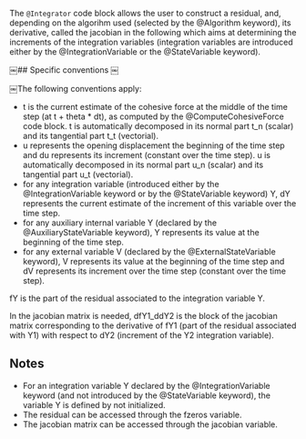 The `@Integrator` code block allows the user to construct a residual,
and, depending on the algorihm used (selected by the @Algorithm
keyword), its derivative, called the jacobian in the following which
aims at determining the increments of the integration variables
(integration variables are introduced either by the @IntegrationVariable
or the @StateVariable keyword).

￼## Specific conventions 
￼

￼The following conventions apply: 

- t is the current estimate of the cohesive force at the middle of the
  time step (at t + theta * dt), as computed by the
  @ComputeCohesiveForce code block. t is automatically decomposed in its
  normal part t_n (scalar) and its tangential part t_t (vectorial).
- u represents the opening displacement the beginning of the time step and
  du represents its increment (constant over the time step). u is
  automatically decomposed in its normal part u_n (scalar) and its
  tangential part u_t (vectorial).
- for any integration variable (introduced either by the
  @IntegrationVariable keyword or by the @StateVariable keyword) Y, dY
  represents the current estimate of the increment of this variable over
  the time step.
- for any auxiliary internal variable Y (declared by the
  @AuxiliaryStateVariable keyword), Y represents its value at the
  beginning of the time step.
- for any external variable V (declared by the @ExternalStateVariable
  keyword), V represents its value at the beginning of the time step and
  dV represents its increment over the time step (constant over the time
  step).

fY is the part of the residual associated  to the integration variable Y.

In the jacobian matrix is needed, dfY1_ddY2 is the block of the jacobian
matrix corresponding to the derivative of fY1 (part of the residual
associated with Y1) with respect to dY2 (increment of the Y2 integration
variable).

## Notes

- For an integration variable Y declared by the @IntegrationVariable
  keyword (and not introduced by the @StateVariable keyword), the
  variable Y is defined by not initialized.
- The residual can be accessed through the fzeros variable.
- The jacobian matrix can be accessed through the jacobian variable.
